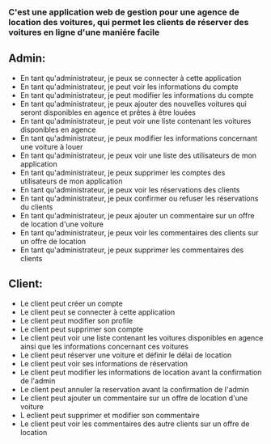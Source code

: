 ### C'est une application web de gestion pour une agence de location des voitures, qui permet les clients de réserver des voitures en ligne d'une maniére facile

## Admin:
- En tant qu'administrateur, je peux se connecter à cette application
- En tant qu'administrateur, je peut voir les informations du compte
- En tant qu'administrateur, je peut modifier les informations du compte 
- En tant qu'administrateur, je peux ajouter des nouvelles voitures qui seront disponibles en agence et prêtes à être louées
- En tant qu'administrateur, je peut voir une liste contenant les voitures disponibles en agence
- En tant qu'administrateur, je peux modifier les informations concernant une voiture à louer
- En tant qu'administrateur, je peux voir une liste des utilisateurs de mon application
- En tant qu'administrateur, je peux supprimer les comptes des utilisateurs de mon application
- En tant qu'administrateur, je peux voir les réservations des clients
- En tant qu'administrateur, je peux confirmer ou refuser les réservations du clients
- En tant qu'administrateur, je peux ajouter un commentaire sur un offre de location d'une voiture
- En tant qu'administrateur, je peux voir les commentaires des clients sur un offre de location
- En tant qu'administrateur, je peux supprimer les commentaires des clients 

## Client:
- Le client peut créer un compte
- Le client peut se connecter à cette application
- Le client peut modifier son profile
- Le client peut supprimer son compte
- Le client peut voir une liste contenant les voitures disponibles en agence ainsi que les informations concernant ces voitures
- Le client peut réserver une voiture et définir le délai de location
- Le client peut voir ses informations de réservation
- Le client peut modifier les informations de location avant la confirmation de l'admin
- Le client peut annuler la reservation avant la confirmation de l'admin
- Le client peut ajouter un commentaire sur un offre de location d'une voiture
- L eclient peut supprimer et modifier son commentaire
- Le client peut voir les commentaires des autre clients sur un offre de location

